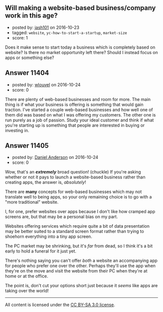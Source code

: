## Will making a website-based business/company work in this age?

- posted by: [jash101](https://stackexchange.com/users/8634352/jash101) on 2016-10-23
- tagged: `website`, `yc-how-to-start-a-startup`, `market-size`
- score: 1

Does it make sense to start today a business which is completely based on website? Is there no market opportunity left there?
Should I instead focus on apps or something else?


## Answer 11404

- posted by: [wlouvel](https://stackexchange.com/users/9495821/wlouvel) on 2016-10-24
- score: 0

There are plenty of web-based businesses and room for more. The main thing is if what your business is offering is something that would gain traction. I've started a couple web-based businesses and how well one of them did was based on what I was offering my customers. The other one is run purely as a job of passion. Study your ideal customer and think if what you're starting up is something that people are interested in buying or investing in.      


## Answer 11405

- posted by: [Daniel Anderson](https://stackexchange.com/users/8398759/daniel-anderson) on 2016-10-24
- score: 0

Wow, that's an ***extremely*** broad question! (chuckle)  If you're asking whether or not it pays to launch a website-based business rather than creating apps, the answer is, *absolutely*!

There are **many** concepts for web-based businesses which may not translate well to being apps, so your only remaining choice is to go with a "more traditional" website.  

I, for one, prefer websites over apps because I don't like how cramped app screens are, but that may be a personal bias on my part.

Websites offering services which require quite a bit of data presentation may be better suited to a standard screen format rather than trying to shoehorn everything into a tiny app screen.

The PC market may be shrinking, but it's *far* from dead, so I think it's a bit early to hold a funeral for it just yet.  

There's nothing saying you can't offer *both* a website an accompanying app for people who prefer one over the other.  Perhaps they'll use the app when they're on the move and visit the website from their PC when they're at home or at the office.

The point is, don't cut your options short just because it *seems* like apps are taking over the world!



---

All content is licensed under the [CC BY-SA 3.0 license](https://creativecommons.org/licenses/by-sa/3.0/).
